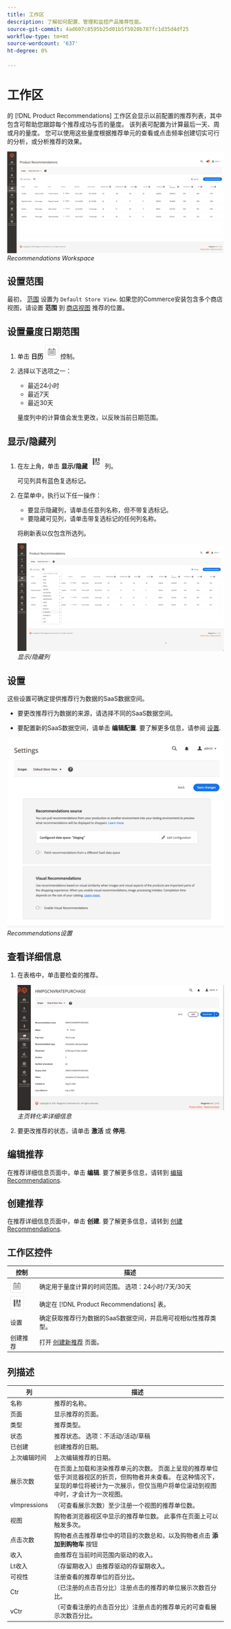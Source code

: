 ```yaml
---
title: 工作区
description: 了解如何配置、管理和监控产品推荐性能。
source-git-commit: 4ad607c8595b25d01b5f5020b787fc1d35d4df25
workflow-type: tm+mt
source-wordcount: '637'
ht-degree: 0%

---
```


# 工作区

的 [!DNL Product Recommendations] 工作区会显示以前配置的推荐列表，其中包含可帮助您跟踪每个推荐成功与否的量度。 该列表可配置为计算最后一天、周或月的量度。 您可以使用这些量度根据推荐单元的查看或点击频率创建切实可行的分析，或分析推荐的效果。

![Recommendations工作区](assets/workspace.png)
_Recommendations Workspace_

## 设置范围

最初， [范围](https://docs.magento.com/user-guide/stores/websites-stores-views.html) 设置为 `Default Store View`. 如果您的Commerce安装包含多个商店视图，请设置 **范围** 到 [商店视图](https://docs.magento.com/user-guide/configuration/scope.html) 推荐的位置。

## 设置量度日期范围

1. 单击 **日历** ![日历选择器](assets/icon-calendar.png) 控制。

1. 选择以下选项之一：

   - 最近24小时
   - 最近7天
   - 最近30天

   量度列中的计算值会发生更改，以反映当前日期范围。

## 显示/隐藏列

1. 在左上角，单击 **显示/隐藏** ![列选择器](assets/icon-show-hide-columns.png) 列。

   可见列具有蓝色复选标记。

1. 在菜单中，执行以下任一操作：

   - 要显示隐藏列，请单击任意列名称，但不带复选标记。
   - 要隐藏可见列，请单击带复选标记的任何列名称。

   将刷新表以仅包含所选列。

   ![Recommendations工作区](assets/workspace-select-columns.png)
   _显示/隐藏列_

## 设置

这些设置可确定提供推荐行为数据的SaaS数据空间。

- 要更改推荐行为数据的来源，请选择不同的SaaS数据空间。

- 要配置新的SaaS数据空间，请单击 **编辑配置**. 要了解更多信息，请参阅 [设置](settings.md).

![Recommendations设置](assets/settings.png)
_Recommendations设置_

## 查看详细信息

1. 在表格中，单击要检查的推荐。

   ![Recommendations工作区](assets/recommendation-detail.png)
   _主页转化率详细信息_

1. 要更改推荐的状态，请单击 **激活** 或 **停用**.

## 编辑推荐

在推荐详细信息页面中，单击 **编辑**. 要了解更多信息，请转到 [编辑Recommendations](edit.md).

## 创建推荐

在推荐详细信息页面中，单击 **创建**. 要了解更多信息，请转到 [创建Recommendations](create.md).

## 工作区控件

| 控制 | 描述 |
|---|---|
| ![日历选择器](assets/icon-calendar.png) | 确定用于量度计算的时间范围。 选项：24小时/7天/30天 |
| ![列选择器](assets/icon-show-hide-columns.png) | 确定在 [!DNL Product Recommendations] 表。 |
| 设置 | 确定获取推荐行为数据的SaaS数据空间，并启用可视相似性推荐类型。 |
| 创建推荐 | 打开 [创建新推荐](create.md) 页面。 |

## 列描述

| 列 | 描述 |
|---|---|
| 名称 | 推荐的名称。 |
| 页面 | 显示推荐的页面。 |
| 类型 | 推荐类型。 |
| 状态 | 推荐状态。 选项：不活动/活动/草稿 |
| 已创建 | 创建推荐的日期。 |
| 上次编辑时间 | 上次编辑推荐的日期。 |
| 展示次数 | 在页面上加载和渲染推荐单元的次数。 页面上呈现的推荐单位低于浏览器视区的折页，但购物者并未查看。 在这种情况下，呈现的单位将被计为一次展示，但仅当用户将单位滚动到视图中时，才会计为一次视图。 |
| vImpressions | （可查看展示次数）至少注册一个视图的推荐单位数。 |
| 视图 | 购物者浏览器视区中显示的推荐单位数。 此事件在页面上可以触发多次。 |
| 点击次数 | 购物者点击推荐单位中的项目的次数总和，以及购物者点击 **添加到购物车** 按钮 |
| 收入 | 由推荐在当前时间范围内驱动的收入。 |
| Lt收入 | （存留期收入）由推荐驱动的存留期收入。 |
| 可视性 | 注册查看的推荐单位的百分比。 |
| Ctr | （已注册的点击百分比）注册点击的推荐的单位展示次数百分比。 |
| vCtr | （可查看注册的点击百分比）注册点击的推荐单元的可查看展示次数百分比。 |
